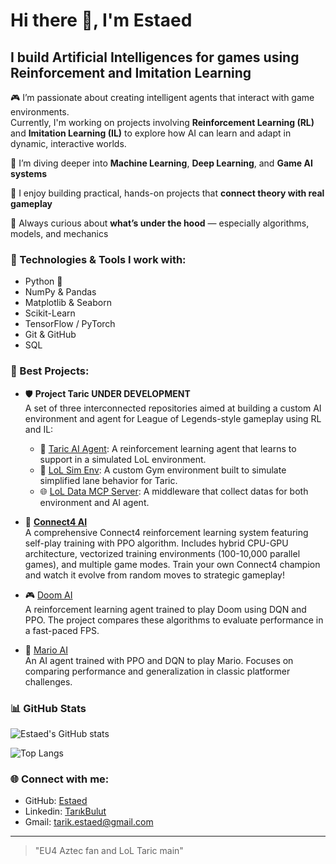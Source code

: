 # Hi there 👋, I'm Estaed

## I build Artificial Intelligences for games using Reinforcement and Imitation Learning

🎮 I’m passionate about creating intelligent agents that interact with game environments.  
Currently, I'm working on projects involving **Reinforcement Learning (RL)** and **Imitation Learning (IL)** to explore how AI can learn and adapt in dynamic, interactive worlds.

🌱 I’m diving deeper into **Machine Learning**, **Deep Learning**, and **Game AI systems**

💼 I enjoy building practical, hands-on projects that **connect theory with real gameplay**

🧠 Always curious about **what’s under the hood** — especially algorithms, models, and mechanics

### 🔧 Technologies & Tools I work with:
- Python 🐍
- NumPy & Pandas
- Matplotlib & Seaborn
- Scikit-Learn
- TensorFlow / PyTorch
- Git & GitHub
- SQL

### 🚀 Best Projects:

- 🛡️ **Project Taric UNDER DEVELOPMENT**  
A set of three interconnected repositories aimed at building a custom AI environment and agent for League of Legends-style gameplay using RL and IL:
  - 🔁 [Taric AI Agent](https://github.com/Estaed/Taric_AI_Agent): A reinforcement learning agent that learns to support in a simulated LoL environment.  
  - 🧪 [LoL Sim Env](https://github.com/Estaed/Lol_Sim_Env): A custom Gym environment built to simulate simplified lane behavior for Taric.  
  - 🌐 [LoL Data MCP Server](https://github.com/Estaed/Lol_Data_MCP_Server): A middleware that collect datas for both environment and AI agent.

- 🔴 **[Connect4 AI](https://github.com/Estaed/Connet4_AI)**  
A comprehensive Connect4 reinforcement learning system featuring self-play training with PPO algorithm. Includes hybrid CPU-GPU architecture, vectorized training environments (100-10,000 parallel games), and multiple game modes. Train your own Connect4 champion and watch it evolve from random moves to strategic gameplay!

- 🎮 [Doom AI](https://github.com/Estaed/Doom-AI)  
A reinforcement learning agent trained to play Doom using DQN and PPO. The project compares these algorithms to evaluate performance in a fast-paced FPS.

- 🍄 [Mario AI](https://github.com/Estaed/Mario-AI)  
An AI agent trained with PPO and DQN to play Mario. Focuses on comparing performance and generalization in classic platformer challenges.

### 📊 GitHub Stats

![Estaed's GitHub stats](https://github-readme-stats.vercel.app/api?username=Estaed&show_icons=true&theme=tokyonight)

![Top Langs](https://github-readme-stats.vercel.app/api/top-langs/?username=Estaed&layout=compact&theme=tokyonight)


### 🌐 Connect with me:
- GitHub: [Estaed](https://github.com/Estaed)
- Linkedin: [TarıkBulut](https://www.linkedin.com/in/tarıkbulut/)
- Gmail: tarik.estaed@gmail.com

---

> "EU4 Aztec fan and LoL Taric main"
